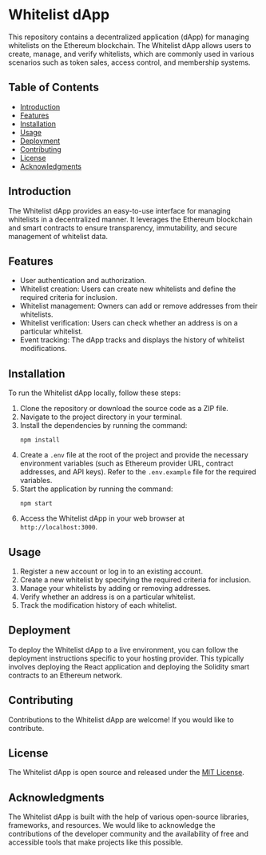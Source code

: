 # Whitelist dApp


This repository contains a decentralized application (dApp) for managing whitelists on the Ethereum blockchain. The Whitelist dApp allows users to create, manage, and verify whitelists, which are commonly used in various scenarios such as token sales, access control, and membership systems.

## Table of Contents

- [Introduction](#introduction)
- [Features](#features)
- [Installation](#installation)
- [Usage](#usage)
- [Deployment](#deployment)
- [Contributing](#contributing)
- [License](#license)
- [Acknowledgments](#acknowledgments)

## Introduction

The Whitelist dApp provides an easy-to-use interface for managing whitelists in a decentralized manner. It leverages the Ethereum blockchain and smart contracts to ensure transparency, immutability, and secure management of whitelist data.

## Features

- User authentication and authorization.
- Whitelist creation: Users can create new whitelists and define the required criteria for inclusion.
- Whitelist management: Owners can add or remove addresses from their whitelists.
- Whitelist verification: Users can check whether an address is on a particular whitelist.
- Event tracking: The dApp tracks and displays the history of whitelist modifications.

## Installation

To run the Whitelist dApp locally, follow these steps:

1. Clone the repository or download the source code as a ZIP file.
2. Navigate to the project directory in your terminal.
3. Install the dependencies by running the command:
   ```
   npm install
   ```
4. Create a `.env` file at the root of the project and provide the necessary environment variables (such as Ethereum provider URL, contract addresses, and API keys). Refer to the `.env.example` file for the required variables.
5. Start the application by running the command:
   ```
   npm start
   ```
6. Access the Whitelist dApp in your web browser at `http://localhost:3000`.

## Usage

1. Register a new account or log in to an existing account.
2. Create a new whitelist by specifying the required criteria for inclusion.
3. Manage your whitelists by adding or removing addresses.
4. Verify whether an address is on a particular whitelist.
5. Track the modification history of each whitelist.

## Deployment

To deploy the Whitelist dApp to a live environment, you can follow the deployment instructions specific to your hosting provider. This typically involves deploying the React application and deploying the Solidity smart contracts to an Ethereum network.

## Contributing

Contributions to the Whitelist dApp are welcome! If you would like to contribute.

## License

The Whitelist dApp is open source and released under the [MIT License](LICENSE).

## Acknowledgments

The Whitelist dApp is built with the help of various open-source libraries, frameworks, and resources. We would like to acknowledge the contributions of the developer community and the availability of free and accessible tools that make projects like this possible.
